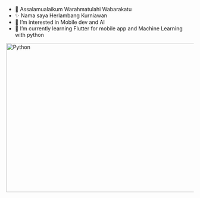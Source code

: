 - 👋 Assalamualaikum Warahmatulahi Wabarakatu
- ✨ Nama saya Herlambang Kurniawan
- 👀 I’m interested in Mobile dev and AI
- 🌱 I’m currently learning Flutter for mobile app and Machine Learning with python

<p align="left">
<a href="https://www.python.org/" target="_blank" rel="noreferrer"><img src="https://img.freepik.com/free-vector/night-rice-field-terraces-asian-mountains-landscape-with-paddy-plantation-cascades-chinese-agricultural-farm-dark-starry-sky-with-full-moon-glowing-fireflies-cartoon-vector-illustration_107791-10584.jpg?w=1800&t=st=1679316808~exp=1679317408~hmac=9b642a578a7f109597aef156b16a3a78a505b4213b86a1c3359d32cb00fd9887" width="1800" height="401" alt="Python" /></a>
</p>

<!---
inoyamanaka/inoyamanaka is a ✨ special ✨ repository because its `README.md` (this file) appears on your GitHub profile.
You can click the Preview link to take a look at your changes.
--->
